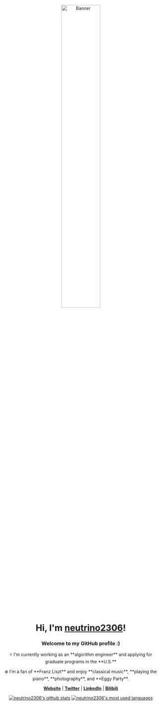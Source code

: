<p align="center">
<!--   <a href="https://neutrino2306.github.io"> -->
    <img src="https://cdn.yuna0x0.com/yuna/img/72408310_p5.webp" alt="Banner" width="50%">
<!--   </a> -->
</p>

<h1 align="center">Hi, I'm <a href="https://neutrino2306.github.io">neutrino2306</a>!</h1>

<h3 align="center">Welcome to my GitHub profile :)</h3>

<p align="center">⚡ I'm currently working as an **algorithm engineer** and applying for graduate programs in the **U.S.**</p>

<p align="center">❄️ I'm a fan of **Franz Liszt** and enjoy **classical music**, **playing the piano**, **photography**, and **Eggy Party**.</p>

<p align="center"> 
   <strong><a href="https://neutrino2306.github.io">Website</a></strong> | 
   <strong><a href="https://x.com/Y138268">Twitter</a></strong> | 
   <strong><a href="https://www.linkedin.com/in/xixi-hu-41b4872b0">LinkedIn</a></strong> | 
<!--    <strong><a href="https://www.instagram.com/neutrino3260">Instagram</a></strong> |  -->
   <strong><a href="https://space.bilibili.com/90220395?spm_id_from=333.1007.0.0">Bilibili</a></strong> 
 </p> 

<p align="center">
    <a href="https://github.com/neutrino2306"><img src="https://github-readme-stats.vercel.app/api?username=neutrino2306&hide_border=true&show_icons=true" alt="neutrino2306's github stats"></a>
    <a href="https://github.com/neutrino2306"><img src="https://github-readme-stats.vercel.app/api/top-langs/?username=neutrino2306&layout=compact&hide_border=true&bg_color=00000000" alt="neutrino2306's most used languages"></a>
</p> 

